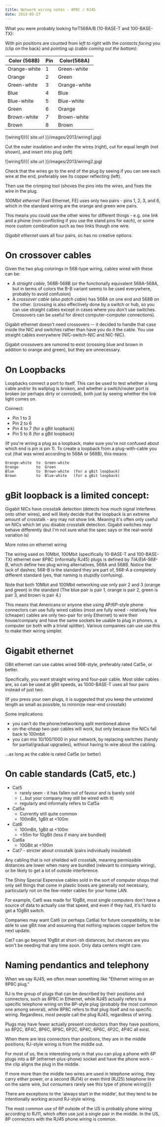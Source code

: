 ```yaml
---
title: Network wiring notes - 8P8C / RJ45
date: 2013-05-27
---
```


What you were probably looking forT568A/B (10-BASE-T and 100-BASE-TX):

With pin positions are counted from _left to right_ with the _contacts facing_ you (clip on the back) and pointing up _(cable coming out the bottom):_

|Color (568B)|Pin|Color(568A)|
|--- |--- |--- |
|Orange-white|1|Green-white|
|Orange|2|Green|
|Green-white|3|Orange-white|
|Blue|4|Blue|
|Blue-white|5|Blue-white|
|Green|6|Orange|
|Brown-white|7|Brown-white|
|Brown|8|Brown|


![wiring1]({{ site.url }}/images/2013/wiring1.jpg)

Cut the outer insulation and order the wires (right), cut for equal length (not shown), and insert into plug (left)

![wiring1]({{ site.url }}/images/2013/wiring2.jpg)

Check that the wires go to the end of the plug by seeing if you can see each wire at the end, preferably see its copper reflecting (left).

Then use the crimping tool (shoves the pins into the wires, and fixes the wire in the plug.

_100Mbit ethernet_ (Fast Ethernet, FE) uses only two pairs - pins 1, 2, 3, and 6, which in the standard wiring are the orange and green wire pairs.

This means you could use the other wires for different things - e.g. one link and a phone (non-conflicting if you use the stand pins for each), or some more custom combination such as two links though one wire.

_Gigabit ethernet_ uses all four pairs, so has no creative options.

On crossover cables
===================

Given the two plug colorings in 568-type wiring, cables wired with these can be:

*   A _straight cable_, 568B-568B (or the functionally equivalent 568A-568A, but in terms of colors the B-B variant seems to be used everywhere, probably to avoid confusion)
*   A _crossover cable_ (also _patch cable_) has 568A on one end and 568B on the other. (crossing is also effectively done by a switch or hub, so you can use straight cables except in cases where you don't use switches. Crossovers can be useful for direct computer-computer connections).

Gigabit ethernet doesn't need crossovers -- it decided to handle that case inside the NIC and switches rather than have you do it the cable. You use straight cables everywhere (NIC-switch-NIC and NIC-NIC).

Gigabit crossovers are rumored to exist (crossing blue and brown in addition to orange and green), but they are unnecessary.

On Loopbacks
============

Loopbacks connect a port to itself. This can be used to test whether a long cable and/or its wallplug is broken, and whether a switch/router port is broken (or perhaps dirty or corroded), both just by seeing whether the link light comes on.

Connect:

*   Pin 1 to 3
*   Pin 2 to 6
*   Pin 4 to 7 (for a gBit loopback)
*   Pin 5 to 8 (for a gBit loopback)

(If you're wiring a plug as a loopback, make sure you're not confused about which end is pin is pin 1). To create a loopback from a plug-with-cable you cut (that was wired according to 568A or 568B), this means:

    Orange-white  to  Green-white 
    Orange        to  Green
    Blue          to  Brown-white  (for a gBit loopback)
    Brown         to  Blue-white   (for a gBit loopback)
    

gBit loopback is a limited concept:
===================================

Gigabit NICs have crosstalk detection (detects how much signal interferes onto other wires), and will likely decide that the loopback is an extreme amount of crosstalk - any may not show link. Meaning it's often only useful on NICs which let you disable crosstalk detection. Gigabit switches may behave differently (but I'm not sure what the spec says or the real-world variation is)

More notes on ethernet wiring

The wiring used on 10Mbit, 100Mbit (specifically 10-BASE-T and 100-BASE-TX) ethernet over 8P8C (informally RJ45) plugs is defined by _TIA/EIA-568-B_, which define two plug wiring alternatives, 568A and 568B. Notice the lack of dashes; 568-B is the standard they are part of, 568-A a completely different standard (yes, that naming is stupidly confusing).

Note that both 10Mbit and 100Mbit networking use only pair 2 and 3 (orange and green) in the standard (The blue pair is pair 1, orange is pair 2, green is pair 3, and brown is pair 4.)

This means that Americans or anyone else using 4P/6P-style phone connectors can use fully wired cables (most are fully wired - relatively few (cheaper) cables are only two-pair for only Ethernet) to wire their house/company and have the same sockets be usable to plug in phones, a computer (or both with a trivial splitter). Various companies can use use this to make their wiring simpler.

Gigabit ethernet
================

GBit ethernet can use cables wired 568-style, preferably rated Cat5e, or better.

Specifically, you want straight wiring and four-pair cable. Most older cables are, so can be used at gBit speeds, as 1000-BASE-T uses all four pairs instead of just two.

(If you press your own plugs, it is suggested that you keep the untwisted length as small as possible, to minimize near-end crosstalk)

Some implications:

*   you can't do the phone/networking split mentioned above
*   on-the-cheap two-pair cables will work, but only because the NICs fall back to 100mbit
*   you can mix 10/100/1000 in your network, by replacing switches (handy for partial/gradual upgrades), without having to wire about the cabling.

...as long as the cable is rated Cat5e (or better)

On cable standards (Cat5, etc.)
===============================

*   Cat5
    *   rarely seen - it has fallen out of favour and is barely sold
    *   (...but your company may still be wired with it)
    *   regularly and informally refers to Cat5a
*   Cat5a
    *   Currently still quite common
    *   100mBit, 1gBit at <100m
*   Cat6
    *   100mBit, 1gBit at <100m
    *   <55m for 10gBit (less if many are bundled)
*   Cat6a
    *   10GBit at <100m
*   Cat7 - stricter about crosstalk (pairs individually insulated)

Any cabling that is not shielded will crosstalk, meaning permissible distances are lower when many are bundled (relevant to company wiring), or be likely to get a lot of outside interference.

The Shiny Special Expensive cables sold in the sort of computer shops that only sell things that come in plastic boxes are generally not necessary, particularly not on the few-meter cables for your home LAN.

For example, Cat6 was made for 10gBit, most single computers don't have a source of data to actually use that speed, and even if they had, it's hard to get a 10gBit switch.

Companies may want Cat6 (or perhaps Cat6a) for future compatibility, to be able to use gBit now and assuming that nothing replaces copper before the next update.

Cat7 can go beyond 10gBit at short-ish distances, but chances are you won't be needing that any time soon. Only data centers might care.

Naming pendantics and telephony
===============================

When we say RJ45, we often mean something like "Ethernet wiring on an 8P8C plug."

RJ is the group of plugs that can be described by their positions and connectors, such as 8P8C in Ethernet, while RJ45 actually refers to a specific telephone wiring on the 8P-style plug (probably the most common one among several), while 8P8C refers to that plug itself and no specific wiring. Regardless, most people call the plug RJ45, regardless of wiring.

Plugs may have fewer actually present conductors than they have positions, so 8P2C, 8P4C, 8P6C, 8P8C, 6P2C, 6P4C, 6P6C, 4P2C, 4P4C all exist.

When there are less connectors than positions, they are in the middle positions; RJ-style wiring is from the middle out.

For most of us, the is interesting only in that you can plug a phone with 6P plugs into a 8P (ethernet-plus-phone) socket and have the phone work - the clip aligns the plug in the middle.

If more more than the middle two wires are used in telephone wiring, they carry either power, or a second (RJ14) or even third (RJ25) telephone line on the same wire, but consumers rarely see this type of phone wiring)}}

There are exceptions to the 'always start in the middle', but they tend to be intentionally working around RJ-style wiring.

The most common use of 6P outside of the US is probably phone wiring according to RJ11, which often use just a single pair in the middle. In the US, 8P connectors with the RJ45 phone wiring is common.
